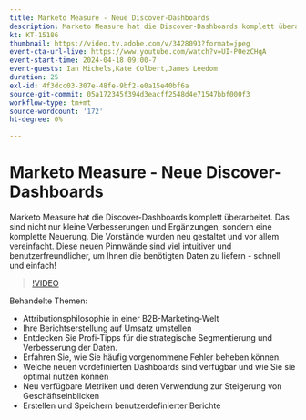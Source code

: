 ```yaml
---
title: Marketo Measure - Neue Discover-Dashboards
description: Marketo Measure hat die Discover-Dashboards komplett überarbeitet. Das sind nicht nur kleine Verbesserungen und Ergänzungen, sondern eine komplette Neuerung. Die Vorstände wurden neu gestaltet und vor allem vereinfacht. Diese neuen Pinnwände sind viel intuitiver und benutzerfreundlicher, um Ihnen die benötigten Daten zu liefern - schnell und einfach!
kt: KT-15186
thumbnail: https://video.tv.adobe.com/v/3428093?format=jpeg
event-cta-url-live: https://www.youtube.com/watch?v=UI-P0ezCHqA
event-start-time: 2024-04-18 09:00-7
event-guests: Ian Michels,Kate Colbert,James Leedom
duration: 25
exl-id: 4f3dcc03-307e-48fe-9bf2-e0a15e40bf6a
source-git-commit: 05a172345f394d3eacff2548d4e71547bbf000f3
workflow-type: tm+mt
source-wordcount: '172'
ht-degree: 0%

---
```


# Marketo Measure - Neue Discover-Dashboards

Marketo Measure hat die Discover-Dashboards komplett überarbeitet. Das sind nicht nur kleine Verbesserungen und Ergänzungen, sondern eine komplette Neuerung. Die Vorstände wurden neu gestaltet und vor allem vereinfacht. Diese neuen Pinnwände sind viel intuitiver und benutzerfreundlicher, um Ihnen die benötigten Daten zu liefern - schnell und einfach!

>[!VIDEO](https://video.tv.adobe.com/v/3428093/?quality=12&learn=on)

Behandelte Themen:

* Attributionsphilosophie in einer B2B-Marketing-Welt
* Ihre Berichtserstellung auf Umsatz umstellen
* Entdecken Sie Profi-Tipps für die strategische Segmentierung und Verbesserung der Daten.
* Erfahren Sie, wie Sie häufig vorgenommene Fehler beheben können.
* Welche neuen vordefinierten Dashboards sind verfügbar und wie Sie sie optimal nutzen können
* Neu verfügbare Metriken und deren Verwendung zur Steigerung von Geschäftseinblicken
* Erstellen und Speichern benutzerdefinierter Berichte

